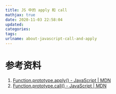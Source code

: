 ```yaml
---
title: JS 中的 apply 和 call
mathjax: true
date: 2020-11-03 22:58:04
updated:
categories:
tags:
urlname: about-javascript-call-and-apply
---
```




<!-- more -->





# 参考资料

1. [Function.prototype.apply() - JavaScript | MDN](https://developer.mozilla.org/zh-CN/docs/Web/JavaScript/Reference/Global_Objects/Function/apply)
2. [Function.prototype.call() - JavaScript | MDN](https://developer.mozilla.org/zh-CN/docs/Web/JavaScript/Reference/Global_Objects/Function/call)